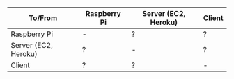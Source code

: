 To/From | Raspberry Pi | Server (EC2, Heroku) | Client
-|--------------|----------------------|-------
Raspberry Pi | - | ? | ?
Server (EC2, Heroku) | ? | - | ?
Client | ? | ? | -
